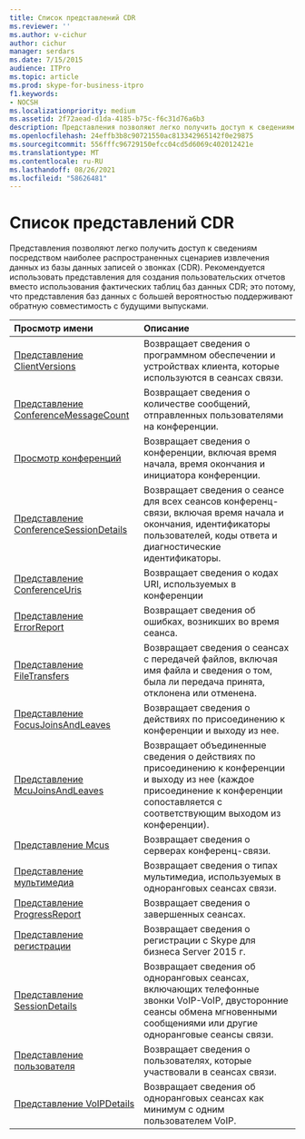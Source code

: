 ```yaml
---
title: Список представлений CDR
ms.reviewer: ''
ms.author: v-cichur
author: cichur
manager: serdars
ms.date: 7/15/2015
audience: ITPro
ms.topic: article
ms.prod: skype-for-business-itpro
f1.keywords:
- NOCSH
ms.localizationpriority: medium
ms.assetid: 2f72aead-d1da-4185-b75c-f6c31d76a6b3
description: Представления позволяют легко получить доступ к сведениям посредством наиболее распространенных сценариев извлечения данных из базы данных записей о звонках (CDR). Рекомендуется использовать представления для создания пользовательских отчетов вместо использования фактических таблиц баз данных CDR; это потому, что представления баз данных с большей вероятностью поддерживают обратную совместимость с будущими выпусками.
ms.openlocfilehash: 24effb3b8c90721550ac813342965142f0e29875
ms.sourcegitcommit: 556fffc96729150efcc04cd5d6069c402012421e
ms.translationtype: MT
ms.contentlocale: ru-RU
ms.lasthandoff: 08/26/2021
ms.locfileid: "58626481"
---
```

# <a name="list-of-cdr-views"></a>Список представлений CDR
 
Представления позволяют легко получить доступ к сведениям посредством наиболее распространенных сценариев извлечения данных из базы данных записей о звонках (CDR). Рекомендуется использовать представления для создания пользовательских отчетов вместо использования фактических таблиц баз данных CDR; это потому, что представления баз данных с большей вероятностью поддерживают обратную совместимость с будущими выпусками.
  
|**Просмотр имени**|**Описание**|
|:-----|:-----|
|[Представление ClientVersions](clientversions-0.md) <br/> |Возвращает сведения о программном обеспечении и устройствах клиента, которые используются в сеансах связи.  <br/> |
|[Представление ConferenceMessageCount](conferencemessagecount-0.md) <br/> |Возвращает сведения о количестве сообщений, отправленных пользователями на конференции.  <br/> |
|[Просмотр конференций](conferences-0.md) <br/> |Возвращает сведения о конференции, включая время начала, время окончания и инициатора конференции.  <br/> |
|[Представление ConferenceSessionDetails](conferencesessiondetails.md) <br/> |Возвращает сведения о сеансе для всех сеансов конференц-связи, включая время начала и окончания, идентификаторы пользователей, коды ответа и диагностические идентификаторы.  <br/> |
|[Представление ConferenceUris](conferenceuris-0.md) <br/> |Возвращает сведения о кодах URI, используемых в конференции  <br/> |
|[Представление ErrorReport](errorreport-0.md) <br/> |Возвращает сведения об ошибках, возникших во время сеанса.  <br/> |
|[Представление FileTransfers](filetransfers.md) <br/> |Возвращает сведения о сеансах с передачей файлов, включая имя файла и сведения о том, была ли передача принята, отклонена или отменена.  <br/> |
|[Представление FocusJoinsAndLeaves](focusjoinsandleaves-0.md) <br/> |Возвращает сведения о действиях по присоединению к конференции и выходу из нее.  <br/> |
|[Представление McuJoinsAndLeaves](mcujoinsandleaves-0.md) <br/> |Возвращает объединенные сведения о действиях по присоединению к конференции и выходу из нее (каждое присоединение к конференции сопоставляется с соответствующим выходом из конференции).  <br/> |
|[Представление Mcus](mcus-0.md) <br/> |Возвращает сведения о серверах конференц-связи.  <br/> |
|[Представление мультимедиа](media-0.md) <br/> |Возвращает сведения о типах мультимедиа, используемых в одноранговых сеансах связи.  <br/> |
|[Представление ProgressReport](progressreport-0.md) <br/> |Возвращает сведения о завершенных сеансах.  <br/> |
|[Представление регистрации](registration-0.md) <br/> |Возвращает сведения о регистрации с Skype для бизнеса Server 2015 г.  <br/> |
|[Представление SessionDetails](sessiondetails-0.md) <br/> |Возвращает сведения об одноранговых сеансах, включающих телефонные звонки VoIP-VoIP, двусторонние сеансы обмена мгновенными сообщениями или другие одноранговые сеансы связи.  <br/> |
|[Представление пользователя](user.md) <br/> |Возвращает сведения о пользователях, которые участвовали в сеансах связи.  <br/> |
|[Представление VoIPDetails](voipdetails.md) <br/> |Возвращает сведения об одноранговых сеансах как минимум с одним пользователем VoIP.  <br/> |
   

